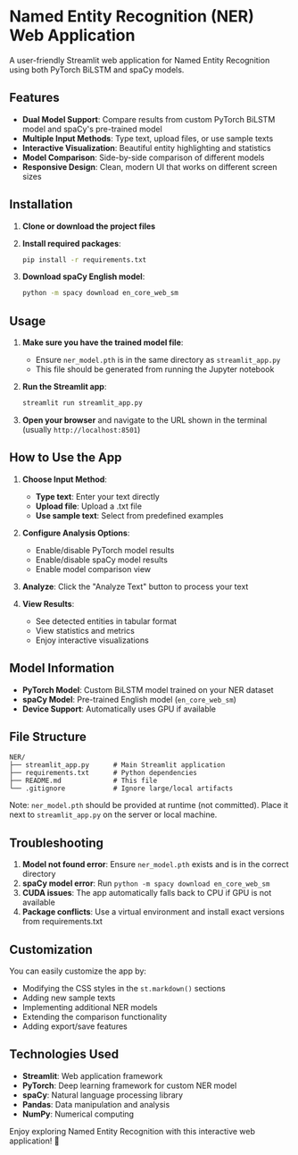 # Named Entity Recognition (NER) Web Application

A user-friendly Streamlit web application for Named Entity Recognition using both PyTorch BiLSTM and spaCy models.

## Features

- **Dual Model Support**: Compare results from custom PyTorch BiLSTM model and spaCy's pre-trained model
- **Multiple Input Methods**: Type text, upload files, or use sample texts
- **Interactive Visualization**: Beautiful entity highlighting and statistics
- **Model Comparison**: Side-by-side comparison of different models
- **Responsive Design**: Clean, modern UI that works on different screen sizes

## Installation

1. **Clone or download the project files**

2. **Install required packages**:
   ```bash
   pip install -r requirements.txt
   ```

3. **Download spaCy English model**:
   ```bash
   python -m spacy download en_core_web_sm
   ```

## Usage

1. **Make sure you have the trained model file**:
   - Ensure `ner_model.pth` is in the same directory as `streamlit_app.py`
   - This file should be generated from running the Jupyter notebook

2. **Run the Streamlit app**:
   ```bash
   streamlit run streamlit_app.py
   ```

3. **Open your browser** and navigate to the URL shown in the terminal (usually `http://localhost:8501`)

## How to Use the App

1. **Choose Input Method**:
   - **Type text**: Enter your text directly
   - **Upload file**: Upload a .txt file
   - **Use sample text**: Select from predefined examples

2. **Configure Analysis Options**:
   - Enable/disable PyTorch model results
   - Enable/disable spaCy model results
   - Enable model comparison view

3. **Analyze**: Click the "Analyze Text" button to process your text

4. **View Results**:
   - See detected entities in tabular format
   - View statistics and metrics
   - Enjoy interactive visualizations

## Model Information

- **PyTorch Model**: Custom BiLSTM model trained on your NER dataset
- **spaCy Model**: Pre-trained English model (`en_core_web_sm`)
- **Device Support**: Automatically uses GPU if available

## File Structure

```
NER/
├── streamlit_app.py      # Main Streamlit application
├── requirements.txt      # Python dependencies
├── README.md             # This file
└── .gitignore            # Ignore large/local artifacts
```

Note: `ner_model.pth` should be provided at runtime (not committed). Place it next to `streamlit_app.py` on the server or local machine.

## Troubleshooting

1. **Model not found error**: Ensure `ner_model.pth` exists and is in the correct directory
2. **spaCy model error**: Run `python -m spacy download en_core_web_sm`
3. **CUDA issues**: The app automatically falls back to CPU if GPU is not available
4. **Package conflicts**: Use a virtual environment and install exact versions from requirements.txt

## Customization

You can easily customize the app by:
- Modifying the CSS styles in the `st.markdown()` sections
- Adding new sample texts
- Implementing additional NER models
- Extending the comparison functionality
- Adding export/save features

## Technologies Used

- **Streamlit**: Web application framework
- **PyTorch**: Deep learning framework for custom NER model
- **spaCy**: Natural language processing library
- **Pandas**: Data manipulation and analysis
- **NumPy**: Numerical computing

Enjoy exploring Named Entity Recognition with this interactive web application! 🚀
